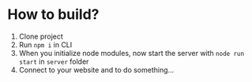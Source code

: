 # How to build?
1. Clone project
2. Run `npm i` in CLI
3. When you initialize node modules, now start the server with `node run start` in `server` folder
4. Connect to your website and to do something...